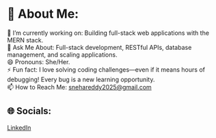 # 💫 About Me:
🚀 I’m currently working on: Building full-stack web applications with the MERN stack.  
💬 Ask Me About: Full-stack development, RESTful APIs, database management, and scaling applications.  
😄 Pronouns: She/Her.  
⚡ Fun fact: I love solving coding challenges—even if it means hours of debugging! Every bug is a new learning opportunity.  
📫 How to Reach Me: [snehareddy2025@gmail.com](mailto:snehareddy2025@gmail.com)  
## 🌐 Socials:
[LinkedIn](https://www.linkedin.com/in/sneha-reddy-080918236)  
